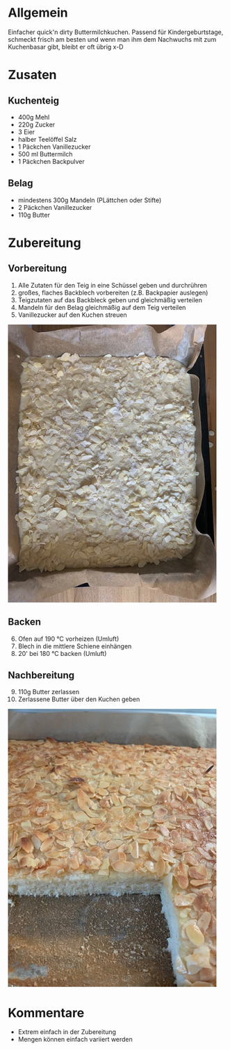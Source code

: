 # Allgemein

Einfacher quick'n dirty Buttermilchkuchen. Passend für Kindergeburtstage,
schmeckt frisch am besten und wenn man ihm dem Nachwuchs mit zum Kuchenbasar gibt,
bleibt er oft übrig x-D

# Zusaten

## Kuchenteig

* 400g Mehl
* 220g Zucker
* 3 Eier
* halber Teelöffel Salz
* 1 Päckchen Vanillezucker
* 500 ml Buttermilch
* 1 Päckchen Backpulver

## Belag

* mindestens 300g Mandeln (PLättchen oder Stifte)
* 2 Päckchen Vanillezucker
* 110g Butter

# Zubereitung

## Vorbereitung

1. Alle Zutaten für den Teig in eine Schüssel geben und durchrühren
2. großes, flaches Backblech vorbereiten (z.B. Backpapier auslegen)
3. Teigzutaten auf das Backbleck geben und gleichmäßig verteilen
4. Mandeln für den Belag gleichmäßig auf dem Teig verteilen
5. Vanillezucker auf den Kuchen streuen

![Vorbereitet zum Backen](./img/IMG_6068.jpg)

## Backen

6. Ofen auf 190 °C vorheizen (Umluft)
7. Blech in die mittlere Schiene einhängen
8. 20' bei 180 °C backen (Umluft)

## Nachbereitung

9.  110g Butter zerlassen
10. Zerlassene Butter über den Kuchen geben

![Fertig](./img/IMG_6069.jpg)

# Kommentare

* Extrem einfach in der Zubereitung
* Mengen können einfach variiert werden